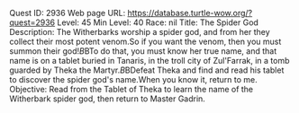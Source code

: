 Quest ID: 2936
Web page URL: https://database.turtle-wow.org/?quest=2936
Level: 45
Min Level: 40
Race: nil
Title: The Spider God
Description: The Witherbarks worship a spider god, and from her they collect their most potent venom.So if you want the venom, then you must summon their god!$B$BTo do that, you must know her true name, and that name is on a tablet buried in Tanaris, in the troll city of Zul'Farrak, in a tomb guarded by Theka the Martyr.$B$BDefeat Theka and find and read his tablet to discover the spider god's name.When you know it, return to me.
Objective: Read from the Tablet of Theka to learn the name of the Witherbark spider god, then return to Master Gadrin.
